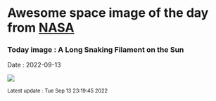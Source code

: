 
# Awesome space image of the day from [NASA](https://api.nasa.gov/)

### Today image : A Long Snaking Filament on the Sun

Date : 2022-09-13


![](https://apod.nasa.gov/apod/image/2209/SnakingFilament_Friedman_960.jpg)

<small>Latest update : Tue Sep 13 23:19:45 2022</small>


